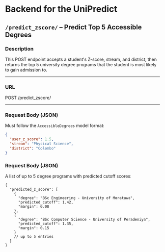 # Backend for the UniPredict


##  `/predict_zscore/` – Predict Top 5 Accessible Degrees

###  Description

This POST endpoint accepts a student's Z-score, stream, and district, then returns the top 5 university degree programs that the student is most likely to gain admission to.

---

### URL
POST /predict_zscore/


---

### Request Body (JSON)

Must follow the `AccessibleDegrees` model format:

```json
{
  "user_z_score": 1.5,
  "stream": "Physical Science",
  "district": "Colombo"
} 
```

### Request Body (JSON) 
A list of up to 5 degree programs with predicted cutoff scores:

```
{
  "predicted_z_score": [
    {
      "degree": "BSc Engineering - University of Moratuwa",
      "predicted_cutoff": 1.42,
      "margin": 0.08
    },
    {
      "degree": "BSc Computer Science - University of Peradeniya",
      "predicted_cutoff": 1.35,
      "margin": 0.15
    }
    // up to 5 entries
  ]
}
```


